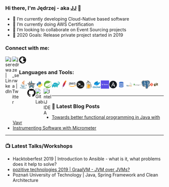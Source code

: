 ### Hi there, I'm Jędrzej - aka [JJ][twitter] 👋

- 🔭 I’m currently developing Cloud-Native based software 
- 🌱 I’m currently doing AWS Certification
- 👯 I’m looking to collaborate on Event Sourcing projects
- 🥅 2020 Goals: Release private project started in 2019


### Connect with me:

[<img align="left" alt="jserwa | LinkedIn" width="22px" src="https://cdn.jsdelivr.net/npm/simple-icons@v3/icons/linkedin.svg" />][linkedin]
[<img align="left" alt="jedrze_serwa | Twitter" width="22px" src="https://cdn.jsdelivr.net/npm/simple-icons@v3/icons/twitter.svg" />][twitter]
[<img align="left" alt="serwa.it" width="22px" src="https://raw.githubusercontent.com/iconic/open-iconic/master/svg/globe.svg" />][website]

<br />

### Languages and Tools:

<!-- LANGUAGES:START -->
<img align="left" alt="Java" width="26px" src="https://raw.githubusercontent.com/github/explore/80688e429a7d4ef2fca1e82350fe8e3517d3494d/topics/java/java.png" />
<img align="left" alt="Groovy" width="26px" src="https://raw.githubusercontent.com/github/explore/b15b6cf1726418913aafbf337a749dded180279d/topics/groovy/groovy.png" />
<img align="left" alt="Python" width="26px" src="https://raw.githubusercontent.com/github/explore/80688e429a7d4ef2fca1e82350fe8e3517d3494d/topics/python/python.png" />
<!-- LANGUAGES:END -->

<!-- FRAMEWORKS:START -->
<img align="left" alt="Spring Framework" width="26px" src="https://raw.githubusercontent.com/github/explore/80688e429a7d4ef2fca1e82350fe8e3517d3494d/topics/spring-boot/spring-boot.png" />
<!-- FRAMEWORKS:END -->

<!-- BUILD_TOOLS:START -->
<img align="left" alt="Gradle" width="26px" src="https://raw.githubusercontent.com/github/explore/59009b1589a883459c0ae19044e3e7e3ec0c4e0a/topics/gradle/gradle.png" />
<img align="left" alt="Maven" width="26px" src="https://raw.githubusercontent.com/github/explore/80688e429a7d4ef2fca1e82350fe8e3517d3494d/topics/maven/maven.png" />
<!-- BUILD_TOOLS:END -->

<!-- DEVOPS:START -->
<img align="left" alt="AWS" width="26px" src="https://raw.githubusercontent.com/github/explore/fbceb94436312b6dacde68d122a5b9c7d11f9524/topics/aws/aws.png" />
<img align="left" alt="Terminal" width="26px" src="https://raw.githubusercontent.com/github/explore/80688e429a7d4ef2fca1e82350fe8e3517d3494d/topics/terminal/terminal.png" />
<img align="left" alt="Homebrew" width="26px" src="https://raw.githubusercontent.com/github/explore/80688e429a7d4ef2fca1e82350fe8e3517d3494d/topics/homebrew/homebrew.png" />
<img align="left" alt="Docker" width="26px" src="https://raw.githubusercontent.com/github/explore/80688e429a7d4ef2fca1e82350fe8e3517d3494d/topics/docker/docker.png" />
<img align="left" alt="Terraform" width="26px" src="https://raw.githubusercontent.com/github/explore/80688e429a7d4ef2fca1e82350fe8e3517d3494d/topics/terraform/terraform.png" />
<img align="left" alt="Ansible" width="26px" src="https://raw.githubusercontent.com/github/explore/80688e429a7d4ef2fca1e82350fe8e3517d3494d/topics/ansible/ansible.png" />
<!-- DEVOPS:END -->

<!-- DATABASES:START -->
<img align="left" alt="SQL" width="26px" src="https://raw.githubusercontent.com/github/explore/80688e429a7d4ef2fca1e82350fe8e3517d3494d/topics/sql/sql.png" />
<img align="left" alt="MySQL" width="26px" src="https://raw.githubusercontent.com/github/explore/80688e429a7d4ef2fca1e82350fe8e3517d3494d/topics/mysql/mysql.png" />
<img align="left" alt="MongoDB" width="26px" src="https://raw.githubusercontent.com/github/explore/80688e429a7d4ef2fca1e82350fe8e3517d3494d/topics/mongodb/mongodb.png" />
<img align="left" alt="PostgreSQL" width="26px" src="https://raw.githubusercontent.com/github/explore/80688e429a7d4ef2fca1e82350fe8e3517d3494d/topics/postgresql/postgresql.png" />
<!-- DATABASES:END -->

<!-- GIT:START -->
<img align="left" alt="Git" width="26px" src="https://raw.githubusercontent.com/github/explore/80688e429a7d4ef2fca1e82350fe8e3517d3494d/topics/git/git.png" />
<img align="left" alt="GitHub" width="26px" src="https://raw.githubusercontent.com/github/explore/78df643247d429f6cc873026c0622819ad797942/topics/github/github.png" />
<img align="left" alt="GitLab" width="26px" src="https://about.gitlab.com/images/press/logo/png/gitlab-icon-rgb.png" />
<!-- GIT:END -->

<!-- EDITORS:START -->
<img align="left" alt="InteliJ IDEA" width="26px" src="https://avatars0.githubusercontent.com/u/878437?s=200&v=4" />
<!-- EDITORS:END -->

<br />
<br />

---

### 📕 Latest Blog Posts

<!-- BLOG-POST-LIST:START -->
- [Towards better functional programming in Java with Vavr](https://dev.to/sonalake/towards-better-functional-programming-in-java-with-vavr-3dem)
- [Instrumenting Software with Micrometer](https://dev.to/sonalake/instrumenting-software-with-micrometer-58h1)
<!-- BLOG-POST-LIST:END -->

---

### 📺 Latest Talks/Workshops

<!-- TALKS:START -->
- Hacktoberfest 2019 | Introduction to Ansible - what is it, what problems does it help to solve?
- [pozitive technologies 2019 | GraalVM - JVM over JVMs?](https://www.youtube.com/watch?v=O8C27sQeWzI)
- Poznań University of Technology | Java, Spring Framework and Clean Architecture
<!-- TALKS:END -->



[website]: https://serwa.it
[twitter]: https://twitter.com/jedrzej_serwa
[linkedin]: https://linkedin.com/in/jserwa
